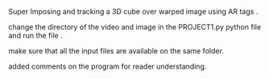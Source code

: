 Super Imposing and tracking a 3D cube over warped image using AR tags .

 change the directory of the video and image in the PROJECT1.py python file and run the file .
 
 make sure that all the input files are available on the same folder.
 
 added comments on the program for reader understanding.
